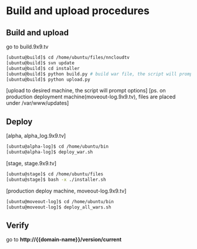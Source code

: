 Build and upload procedures
===========================

Build and upload
----------------

go to build.9x9.tv

````bash
[ubuntu@build]$ cd /home/ubuntu/files/nncloudtv
[ubuntu@build]$ svn update
[ubuntu@build]$ cd installer
[ubuntu@build]$ python build.py # build war file, the script will prompt options 
[ubuntu@build]$ python upload.py
````

[upload to desired machine, the script will prompt options] 
[ps. on production deployment machine(moveout-log.9x9.tv), files are placed under /var/www/updates]

Deploy
------

[alpha, alpha_log.9x9.tv]

````bash
[ubuntu@alpha-log]$ cd /home/ubuntu/bin
[ubuntu@alpha-log]$ deploy_war.sh
````

[stage, stage.9x9.tv]

````bash
[ubuntu@stage]$ cd /home/ubuntu/files
[ubuntu@stage]$ bash -x ./installer.sh 
````

[production deploy machine, moveout-log.9x9.tv]

````bash
[ubuntu@moveout-log]$ cd /home/ubuntu/bin
[ubuntu@moveout-log]$ deploy_all_wars.sh
````

Verify
------

go to **http://{{domain-name}}/version/current**

